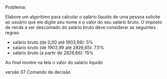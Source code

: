 Problema:

Elabore um algorítimo para calcular o salário líquido de uma pessoa
solicite ao usuário que ele digite seu nome e o valor do seu salário bruto.
O imposto de renda a ser descontado do salário bruto deve considerar as seguintes regras:

* salário bruto (de 0,00 até 1903,98): 5%
* salario bruto (de 1903,99 até 2826,65): 7.5%
* salario bruto (a partir de 2826,66): 15%

Ao final mostre na tela o valor do salário líquido


versão 07 Comando de decisão